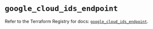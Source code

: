 # `google_cloud_ids_endpoint`

Refer to the Terraform Registry for docs: [`google_cloud_ids_endpoint`](https://registry.terraform.io/providers/hashicorp/google/6.14.0/docs/resources/cloud_ids_endpoint).
